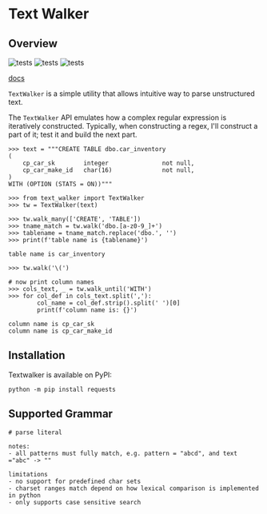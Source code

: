 # Text Walker

## Overview

![tests](https://github.com/spandanb/textwalker/actions/workflows/run-tests.yml/badge.svg)
![tests](https://github.com/spandanb/textwalker/actions/workflows/python-package.yml/badge.svg)
![tests](https://github.com/spandanb/textwalker/actions/workflows/publish-package.yml/badge.svg)

[docs](http://www.spandanbemby.com/textwalker/)

`TextWalker` is a simple utility that allows intuitive way to parse unstructured text.

The `TextWalker` API emulates how a complex regular expression is iteratively constructed.
Typically, when constructing a regex, I'll construct a part of it; test it and build the next part.

```
>>> text = """CREATE TABLE dbo.car_inventory
(
    cp_car_sk        integer               not null,
    cp_car_make_id   char(16)              not null,
)
WITH (OPTION (STATS = ON))"""

>>> from text_walker import TextWalker
>>> tw = TextWalker(text)

>>> tw.walk_many(['CREATE', 'TABLE'])
>>> tname_match = tw.walk('dbo.[a-z0-9_]+')
>>> tablename = tname_match.replace('dbo.', '')
>>> print(f'table name is {tablename}')

table name is car_inventory

>>> tw.walk('\(')

# now print column names
>>> cols_text, _ = tw.walk_until('WITH')
>>> for col_def in cols_text.split(','):
        col_name = col_def.strip().split(' ')[0]
        print(f'column name is: {}')

column name is cp_car_sk
column name is cp_car_make_id

```

## Installation
Textwalker is available on PyPI:
```
python -m pip install requests
```

## Supported Grammar
```
# parse literal

notes: 
- all patterns must fully match, e.g. pattern = "abcd", and text ="abc" -> ""

limitations
- no support for predefined char sets
- charset ranges match depend on how lexical comparison is implemented in python
- only supports case sensitive search
```



